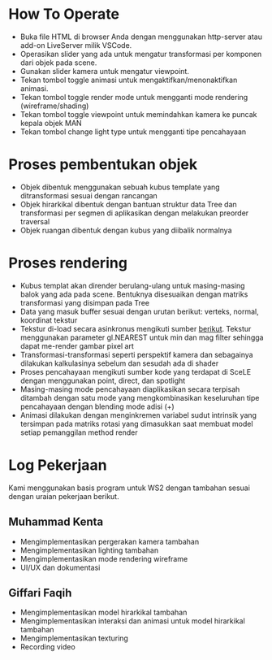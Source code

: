 # How To Operate

- Buka file HTML di browser Anda dengan menggunakan http-server atau add-on LiveServer milik VSCode.
- Operasikan slider yang ada untuk mengatur transformasi per komponen dari objek pada scene.
- Gunakan slider kamera untuk mengatur viewpoint.
- Tekan tombol toggle animasi untuk mengaktifkan/menonaktifkan animasi.
- Tekan tombol toggle render mode untuk mengganti mode rendering (wireframe/shading)
- Tekan tombol toggle viewpoint untuk memindahkan kamera ke puncak kepala objek MAN
- Tekan tombol change light type untuk mengganti tipe pencahayaan

# Proses pembentukan objek

- Objek dibentuk menggunakan sebuah kubus template yang ditransformasi sesuai dengan rancangan
- Objek hirarkikal dibentuk dengan bantuan struktur data Tree dan transformasi per segmen di aplikasikan dengan melakukan preorder traversal
- Objek ruangan dibentuk dengan kubus yang diibalik normalnya

# Proses rendering

- Kubus templat akan dirender berulang-ulang untuk masing-masing balok yang ada pada scene. Bentuknya disesuaikan dengan matriks transformasi yang disimpan pada Tree
- Data yang masuk buffer sesuai dengan urutan berikut: verteks, normal, koordinat tekstur
- Tekstur di-load secara asinkronus mengikuti sumber [berikut](https://webgl2fundamentals.org/webgl/lessons/webgl-3d-textures.html). Tekstur menggunakan parameter gl.NEAREST untuk min dan mag filter sehingga dapat me-render gambar pixel art
- Transformasi-transformasi seperti perspektif kamera dan sebagainya dilakukan kalkulasinya sebelum dan sesudah ada di shader
- Proses pencahayaan mengikuti sumber kode yang terdapat di SceLE dengan menggunakan point, direct, dan spotlight
- Masing-masing mode pencahayaan diaplikasikan secara terpisah ditambah dengan satu mode yang mengkombinasikan keseluruhan tipe pencahayaan dengan blending mode adisi (+)
- Animasi dilakukan dengan menginkremen variabel sudut intrinsik yang tersimpan pada matriks rotasi yang dimasukkan saat membuat model setiap pemanggilan method render

# Log Pekerjaan
Kami menggunakan basis program untuk WS2 dengan tambahan sesuai dengan uraian pekerjaan berikut.

## Muhammad Kenta
- Mengimplementasikan pergerakan kamera tambahan
- Mengimplementasikan lighting tambahan
- Mengimplementasikan mode rendering wireframe
- UI/UX dan dokumentasi

## Giffari Faqih
- Mengimplementasikan model hirarkikal tambahan
- Mengimplementasikan interaksi dan animasi untuk model hirarkikal tambahan
- Mengimplementasikan texturing
- Recording video

